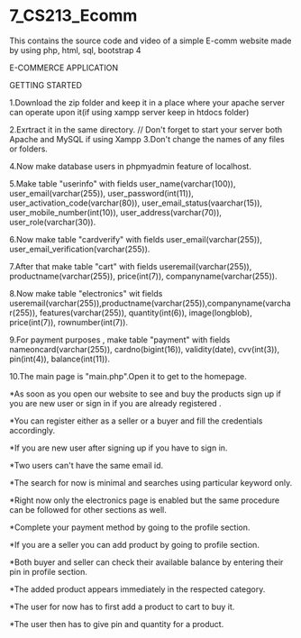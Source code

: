 # 7_CS213_Ecomm
This contains the source code and video of a simple E-comm website made by using php, html, sql, bootstrap 4



   E-COMMERCE APPLICATION

GETTING STARTED

1.Download the zip folder and keep it in a place where your apache server can operate upon it(if using xampp server keep in htdocs folder)

2.Exrtract it in the same directory.
// Don't forget to start your server both Apache and MySQL if using Xampp 
3.Don't change the names of any files or folders.

4.Now make database users in phpmyadmin feature of localhost.

5.Make table "userinfo" with fields user_name(varchar(100)), user_email(varchar(255)), user_password(int(11)), user_activation_code(varchar(80)), user_email_status(vaarchar(15)), user_mobile_number(int(10)), user_address(varchar(70)), user_role(varchar(30)).

6.Now make table "cardverify" with fields user_email(varchar(255)), user_email_verification(varchar(255)).

7.After that make table "cart" with fields useremail(varchar(255)), productname(varchar(255)), price(int(7)), companyname(varchar(255)).

8.Now make table "electronics" wit fields useremail(varchar(255)),productname(varchar(255)),companyname(varchar(255)), features(varchar(255)), quantity(int(6)), image(longblob), price(int(7)), rownumber(int(7)).

9.For payment purposes , make table "payment" with fields nameoncard(varchar(255)), cardno(bigint(16)), validity(date), cvv(int(3)), pin(int(4)), balance(int(11)).

10.The main page is "main.php".Open it to get to the homepage.



*As soon as you open our website to see and buy the  products sign up if you are new user or sign in if you  are already registered .

*You can register either as a seller or a buyer and fill the credentials accordingly.

*If you are new user after signing up if you have to sign in.

*Two users can't have the same email id.

*The search for now is minimal and searches using particular keyword only.

*Right now only the electronics page is enabled but the same procedure can be followed for other sections as well.

*Complete your payment method by going to the profile section.

*If you are a seller you can add product by going to profile section.

*Both buyer and seller can check their available balance by entering their pin in profile section.

*The added product appears immediately in the respected category.

*The user for now has to first add a product to cart to buy it.

*The user then has to give pin and quantity for a product.
